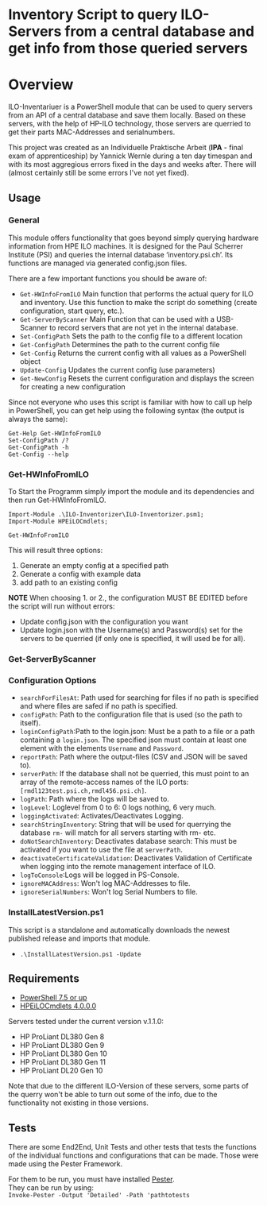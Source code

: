 # Inventory Script to query ILO-Servers from a central database and get info from those queried servers

# Overview

ILO-Inventariuer is a PowerShell module that can be used to query servers from an API of a central database and save them locally. Based on these servers, with the help of HP-ILO technology, those servers are querried to get their parts MAC-Addresses and serialnumbers.   

This project was created as an Individuelle Praktische Arbeit (**IPA** - final exam of apprenticeship) by Yannick Wernle during a ten day timespan and with its most aggregious errors fixed in the days and weeks after. There will (almost certainly still be some errors I've not yet fixed).   

## Usage

### General
This module offers functionality that goes beyond simply querying hardware information from HPE ILO machines. It is designed for the Paul Scherrer Institute (PSI) and queries the internal database ‘inventory.psi.ch’. Its functions are managed via generated config.json files.   

There are a few important functions you should be aware of:   
- `Get-HWInfoFromILO` Main function that performs the actual query for ILO and inventory. Use this function to make the script do something (create configuration, start query, etc.).   
- `Get-ServerByScanner` Main Function that can be used with a USB-Scanner to record servers that are not yet in the internal database.   
- `Set-ConfigPath` Sets the path to the config file to a different location   
- `Get-ConfigPath` Determines the path to the current config file   
- `Get-Config` Returns the current config with all values as a PowerShell object   
- `Update-Config` Updates the current config (use parameters)   
- `Get-NewConfig` Resets the current configuration and displays the screen for creating a new configuration   

Since not everyone who uses this script is familiar with how to call up help in PowerShell, you can get help using the following syntax (the output is always the same):   
```   
Get-Help Get-HWInfoFromILO   
Set-ConfigPath /?   
Get-ConfigPath -h   
Get-Config --help   
```   

### Get-HWInfoFromILO
To Start the Programm simply import the module and its dependencies and then run Get-HWInfoFromILO.   
```   
Import-Module .\ILO-Inventorizer\ILO-Inventorizer.psm1;   
Import-Module HPEiLOCmdlets;   

Get-HWInfoFromILO   
```   
This will result three options:    
1. Generate an empty config at a specified path   
2. Generate a config with example data   
3. add path to an existing config   

**NOTE**
When choosing 1. or 2., the configuration MUST BE EDITED before the script will run without errors:   
- Update config.json with the configuration you want   
- Update login.json with the Username(s) and Password(s) set for the servers to be querried (if only one is specified, it will used be for all).   

### Get-ServerByScanner

### Configuration Options
- `searchForFilesAt`: Path used for searching for files if no path is specified and where files are safed if no path is specified.   
- `configPath`: Path to the configuration file that is used (so the path to itself).    
- `loginConfigPath`:Path to the login.json: Must be a path to a file or a path containing a `login.json`. The specified json must contain at least one element with the elements `Username` and `Password`.   
- `reportPath`: Path where the output-files (CSV and JSON will be saved to).   
- `serverPath`: If the database shall not be querried, this must point to an array of the remote-access names of the ILO ports: `[rmdl123test.psi.ch,rmdl456.psi.ch]`.    
- `logPath`: Path where the logs will be saved to.   
- `logLevel`: Loglevel from 0 to 6: 0 logs nothing, 6 very much.   
- `loggingActivated`: Activates/Deactivates Logging.   
- `searchStringInventory`: String that will be used for querrying the database `rm-` will match for all servers starting with rm- etc.   
- `doNotSearchInventory`: Deactivates database search: This must be activated if you want to use the file at `serverPath`.   
- `deactivateCertificateValidation`: Deactivates Validation of Certificate when logging into the remote management interface of ILO.   
- `logToConsole`:Logs will be logged in PS-Console.   
- `ignoreMACAddress`: Won't log MAC-Addresses to file.   
- `ignoreSerialNumbers`: Won't log Serial Numbers to file.   

### InstallLatestVersion.ps1
This script is a standalone and automatically downloads the newest published release and imports that module.   
- `.\InstallLatestVersion.ps1 -Update`   


## Requirements
- [PowerShell 7.5 or up](https://learn.microsoft.com/en-us/powershell/scripting/install/installing-powershell-on-windows?view=powershell-7.5)   
- [HPEiLOCmdlets 4.0.0.0](https://www.powershellgallery.com/packages/HPEiLOCmdlets/4.4.0.0)   

Servers tested under the current version v.1.1.0:   
- HP ProLiant DL380 Gen 8   
- HP ProLiant DL380 Gen 9   
- HP ProLiant DL380 Gen 10   
- HP ProLiant DL380 Gen 11   
- HP ProLiant DL20 Gen 10   

Note that due to the different ILO-Version of these servers, some parts of the querry won't be able to turn out some of the info, due to the functionality not existing in those versions.   

## Tests

There are some End2End, Unit Tests and other tests that tests the functions of the individual functions and configurations that can be made. Those were made using the Pester Framework.   

For them to be run, you must have installed [Pester](https://pester.dev/).   
They can be run by using:   
`Invoke-Pester -Output 'Detailed' -Path 'pathtotests`   